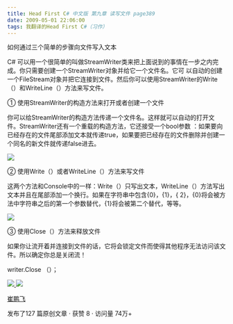 ```yaml
---
title: Head First C# 中文版 第九章 读写文件 page389
date: 2009-05-01 22:06:00
tags: 我翻译的Head First C#（习作）
---
```

如何通过三个简单的步骤向文件写入文本

  

C#  可以用一个很简单的叫做StreamWriter类来把上面说到的事情在一步之内完成。你只需要创建一个StreamWriter对象并给它一个文件名。它可
以自动的创建一个FileStream对象并把它连接到文件。然后你可以使用StreamWriter的Write（）和WriteLine（）方法来写文件。

  

①  使用StreamWriter的构造方法来打开或者创建一个文件

  

你可以给StreamWriter的构造方法传递一个文件名。这样就可以自动的打开文件。StreamWriter还有一个重载的构造方法，它还接受一个bool参数
：如果要向已经存在的文件尾部添加文本就传递true，如果要把已经存在的文件删除并创建一个同名的新文件就传递false进去。

  

![](https://p-blog.csdn.net/images/p_blog_csdn_net/cuipengfei1/EntryImages/20090501/2009-05-01_21-52-48.jpg)

②  使用Write（）或者WriteLine（）方法来写文件

  

这两个方法和Console中的一样：Write（）只写出文本，WriteLine（）方法写出文本并且在尾部添加一个换行。如果在字符串中包含{0}，{1}，{
2}，{0}将会被方法中字符串之后的第一个参数替代，{1}将会被第二个替代，等等。

  

![](https://p-blog.csdn.net/images/p_blog_csdn_net/cuipengfei1/EntryImages/20090501/2009-05-01_22-01-07.jpg)

③  使用Close（）方法来释放文件

  

如果你让流开着并连接到文件的话，它将会锁定文件而使得其他程序无法访问该文件。所以确定你总是关闭流！

  

writer.Close  （）；



[ ![](https://profile.csdnimg.cn/5/2/5/3_cuipengfei1)
![](https://g.csdnimg.cn/static/user-reg-year/1x/11.png)
](https://blog.csdn.net/cuipengfei1)

[ 崔鹏飞 ](https://blog.csdn.net/cuipengfei1)

发布了127 篇原创文章  ·  获赞 8  ·  访问量 74万+

